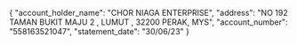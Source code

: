 {
    "account_holder_name": "CHOR NIAGA ENTERPRISE",
    "address": "NO 192 TAMAN BUKIT MAJU 2 , LUMUT , 32200 PERAK, MYS",
    "account_number": "558163521047",
    "statement_date": "30/06/23"
}
